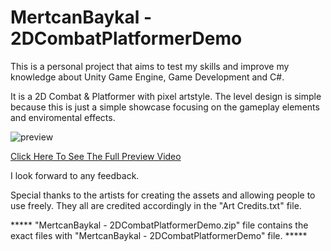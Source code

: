 # MertcanBaykal - 2DCombatPlatformerDemo
 
This is a personal project that aims to test my skills and improve my knowledge about Unity Game Engine, Game Development and C#. 

It is a 2D Combat & Platformer with pixel artstyle. The level design is simple because this is just a simple showcase focusing on the gameplay elements and enviromental effects. 

![preview](https://github.com/mertcanbaykal/MertcanBaykal---2DCombatPlatformerDemo/assets/70139395/ea1dc64d-74a7-4f3a-906c-cfd4c7792686)


[Click Here To See The Full Preview Video](https://drive.google.com/file/d/1KGKTgAT8MeoEBvd8dkBN2dZBbMuCEY0F/view?usp=sharing)

I look forward to any feedback.

Special thanks to the artists for creating the assets and allowing people to use freely. They all are credited accordingly in the "Art Credits.txt" file. 

***** "MertcanBaykal - 2DCombatPlatformerDemo.zip" file contains the exact files with "MertcanBaykal - 2DCombatPlatformerDemo" file. *****
